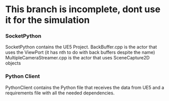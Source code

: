 # This branch is incomplete, dont use it for the simulation

### SocketPython
SocketPython contains the UE5 Project.
BackBuffer.cpp is the actor that uses the ViewPort (it has nth to do with back buffers despite the name)
MultipleCameraStreamer.cpp is the actor that uses SceneCapture2D objects

### Python Client
PythonClient contains the Python file that receives the data from UE5 and a requirements file with all the needed dependencies.
